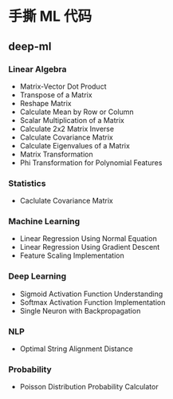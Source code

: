 # 手撕 ML 代码

## deep-ml
### Linear Algebra
- Matrix-Vector Dot Product
- Transpose of a Matrix
- Reshape Matrix
- Calculate Mean by Row or Column
- Scalar Multiplication of a Matrix
- Calculate 2x2 Matrix Inverse
- Calculate Covariance Matrix
- Calculate Eigenvalues of a Matrix
- Matrix Transformation
- Phi Transformation for Polynomial Features
### Statistics
- Caclulate Covariance Matrix
### Machine Learning
- Linear Regression Using Normal Equation
- Linear Regression Using Gradient Descent
- Feature Scaling Implementation
### Deep Learning
- Sigmoid Activation Function Understanding
- Softmax Activation Function Implementation
- Single Neuron with Backpropagation
### NLP
- Optimal String Alignment Distance
### Probability
- Poisson Distribution Probability Calculator